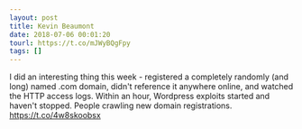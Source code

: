 ```yaml
---
layout: post
title: Kevin Beaumont
date: 2018-07-06 00:01:20
tourl: https://t.co/mJWyBQgFpy
tags: []
---
```

I did an interesting thing this week - registered a completely randomly (and long) named .com domain, didn't reference it anywhere online, and watched the HTTP access logs.  Within an hour, Wordpress exploits started and haven't stopped.  People crawling new domain registrations. https://t.co/4w8skoobsx